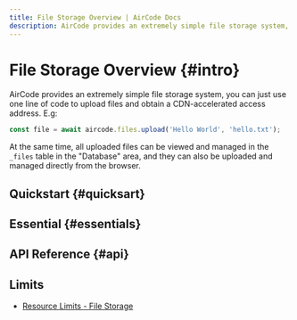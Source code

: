 ```yaml
---
title: File Storage Overview | AirCode Docs
description: AirCode provides an extremely simple file storage system, you can just use one line of code to upload files and obtain a CDN-accelerated access address.
---
```


# File Storage Overview {#intro}

AirCode provides an extremely simple file storage system, you can just use one line of code to upload files and obtain a CDN-accelerated access address. E.g:

```js
const file = await aircode.files.upload('Hello World', 'hello.txt');
```

At the same time, all uploaded files can be viewed and managed in the `_files` table in the "Database" area, and they can also be uploaded and managed directly from the browser.

## Quickstart {#quicksart}

<ListBoxContainer>
<ListBox
  title="File Storage Quickstart"
  link="/getting-started/files"
  description="Quickly get started with AirCode's file storage feature, learn how to upload, download, and delete files."
  single
/>
</ListBoxContainer>

## Essential {#essentials}

<ListBoxContainer>
<ListBox
  link="/guide/files/upload"
  title="Upload Files"
  description="Upload files to the cloud with one line of code, and obtain a CDN-accelerated access address"
/>
<ListBox
  link="/guide/files/download"
  title="Download Files"
  description="Download files to the local for processing, such as text analysis, adding watermark, etc."
/>
<ListBox
  link="/guide/files/delete"
  title="Delete Files"
  description="Delete unnecessary files, and the deletion will be automatically synchronized to the global CDN node"
/>
</ListBoxContainer>

## API Reference {#api}

<ListBoxContainer>
<ListBox
  link="/reference/server/files-api"
  title="File Storage API"
  description="All API definitions about aircode.files"
/>
</ListBoxContainer>

## Limits

- [Resource Limits - File Storage](/about/limits#files)
